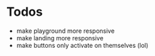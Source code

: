 # Todos
- make playground more responsive
- make landing more responsive
- make buttons only activate on themselves (lol)